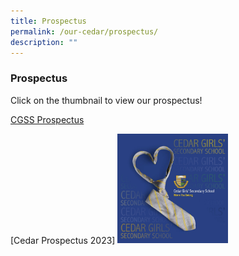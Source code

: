 ```yaml
---
title: Prospectus
permalink: /our-cedar/prospectus/
description: ""
---
```

### Prospectus

Click on the thumbnail to view our prospectus!


[CGSS Prospectus](/files/Prospectus/cgssprospectus2023.pdf)

[Cedar Prospectus 2023]
	<a href="/cgssprospectus2023.pdf"><img style="width:35%" src="/images/prospectus.png"></a>